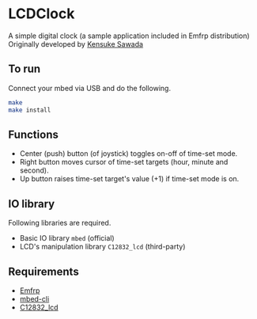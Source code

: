 # LCDClock

A simple digital clock (a sample application included in Emfrp distribution)  
Originally developed by [Kensuke Sawada](https://github.com/sawaken)

## To run

Connect your mbed via USB and do the following.

```Bash
make
make install
```

## Functions
* Center (push) button (of joystick) toggles on-off of time-set mode.
* Right button moves cursor of time-set targets (hour, minute and second).
* Up button raises time-set target's value (+1) if time-set mode is on.

## IO library
Following libraries are required.
* Basic IO library `mbed` (official)
* LCD's manipulation library `C12832_lcd` (third-party)

## Requirements

* [Emfrp](https://github.com/psg-titech/emfrp)
* [mbed-cli](https://github.com/ARMmbed/mbed-cli)
* [C12832_lcd](https://os.mbed.com/users/dreschpe/code/C12832_lcd)

